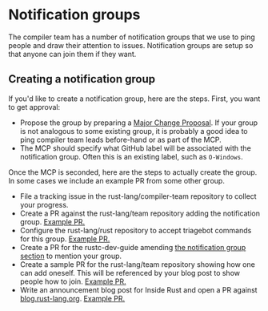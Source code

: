 # Notification groups

The compiler team has a number of notification groups that we use to
ping people and draw their attention to issues. Notification groups
are setup so that anyone can join them if they want.

## Creating a notification group

If you'd like to create a notification group, here are the steps.
First, you want to get approval:

* Propose the group by preparing a [Major Change Proposal][MCP].  If
  your group is not analogous to some existing group, it is probably
  a good idea to ping compiler team leads before-hand or as part of
  the MCP.
* The MCP should specify what GitHub label will be associated with the
  notification group. Often this is an existing label, such as
  `O-Windows`.
  
Once the MCP is seconded, here are the steps to actually create the group.
In some cases we include an example PR from some other group. 

* File a tracking issue in the rust-lang/compiler-team repository to collect
  your progress.
* Create a PR against the rust-lang/team repository adding the notification
  group. [Example PR.](https://github.com/rust-lang/team/pull/347)
* Configure the rust-lang/rust repository to accept triagebot commands
  for this group. [Example PR.](https://github.com/rust-lang/rust/pull/72706)
* Create a PR for the rustc-dev-guide amending [the notification group
  section](https://rustc-dev-guide.rust-lang.org/notification-groups/about.html)
  to mention your group.
* Create a sample PR for the rust-lang/team repository showing how one can add
  oneself. This will be referenced by your blog post to show people how to 
  join. [Example PR.](https://github.com/rust-lang/team/pull/140)
* Write an announcement blog post for Inside Rust and open a PR against
  [blog.rust-lang.org](https://github.com/rust-lang/blog.rust-lang.org).
  [Example PR.](https://github.com/rust-lang/blog.rust-lang.org/pull/615)

[MCP]: ./mcp.md
